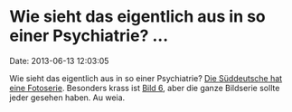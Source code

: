 Wie sieht das eigentlich aus in so einer Psychiatrie? \...
==========================================================

Date: 2013-06-13 12:03:05

Wie sieht das eigentlich aus in so einer Psychiatrie? [Die Süddeutsche
hat eine Fotoserie](http://sz.de/1.1692544). Besonders krass ist [Bild
6](http://www.sueddeutsche.de/bayern/fall-mollath-bilder-aus-der-geschlossenen-1.1692544-6),
aber die ganze Bildserie sollte jeder gesehen haben. Au weia.
